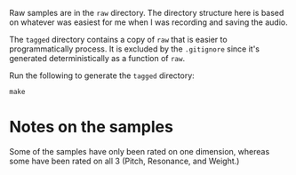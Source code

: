 Raw samples are in the `raw` directory. The directory structure here is based on whatever was easiest for me when I was recording and saving the audio.

The `tagged` directory contains a copy of `raw` that is easier to programmatically process. It is excluded by the `.gitignore` since it's generated deterministically as a function of `raw`.

Run the following to generate the `tagged` directory:

```
make
```

# Notes on the samples

Some of the samples have only been rated on one dimension, whereas some have been rated on all 3 (Pitch, Resonance, and Weight.)

